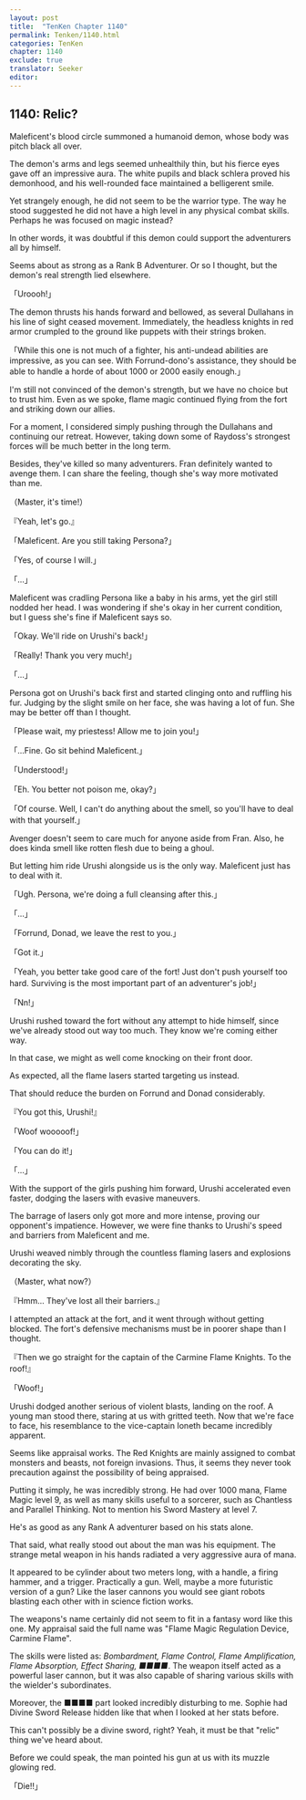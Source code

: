 ```yaml
---
layout: post
title:  "TenKen Chapter 1140"
permalink: Tenken/1140.html
categories: TenKen
chapter: 1140
exclude: true
translator: Seeker
editor: 
---
```

<h2>1140: Relic?</h2>

Maleficent's blood circle summoned a humanoid demon, whose body was pitch black all over.

The demon's arms and legs seemed unhealthily thin, but his fierce eyes gave off an impressive aura. The white pupils and black schlera proved his demonhood, and his well-rounded face maintained a belligerent smile.

Yet strangely enough, he did not seem to be the warrior type. The way he stood suggested he did not have a high level in any physical combat skills. Perhaps he was focused on magic instead?

In other words, it was doubtful if this demon could support the adventurers all by himself.

Seems about as strong as a Rank B Adventurer. Or so I thought, but the demon's real strength lied elsewhere.

「Uroooh!」

The demon thrusts his hands forward and bellowed, as several Dullahans in his line of sight ceased movement. Immediately, the headless knights in red armor crumpled to the ground like puppets with their strings broken.

「While this one is not much of a fighter, his anti-undead abilities are impressive, as you can see. With Forrund-dono's assistance, they should be able to handle a horde of about 1000 or 2000 easily enough.」

I'm still not convinced of the demon's strength, but we have no choice but to trust him. Even as we spoke, flame magic continued flying from the fort and striking down our allies.

For a moment, I considered simply pushing through the Dullahans and continuing our retreat. However, taking down some of Raydoss's strongest forces will be much better in the long term.

Besides, they've killed so many adventurers. Fran definitely wanted to avenge them. I can share the feeling, though she's way more motivated than me.

（Master, it's time!）

『Yeah, let's go.』

「Maleficent. Are you still taking Persona?」

「Yes, of course I will.」

「...」

Maleficent was cradling Persona like a baby in his arms, yet the girl still nodded her head. I was wondering if she's okay in her current condition, but I guess she's fine if Maleficent says so.

「Okay. We'll ride on Urushi's back!」

「Really! Thank you very much!」

「...」

Persona got on Urushi's back first and started clinging onto and ruffling his fur. Judging by the slight smile on her face, she was having a lot of fun. She may be better off than I thought.

「Please wait, my priestess! Allow me to join you!」

「...Fine. Go sit behind Maleficent.」

「Understood!」

「Eh. You better not poison me, okay?」

「Of course. Well, I can't do anything about the smell, so you'll have to deal with that yourself.」

Avenger doesn't seem to care much for anyone aside from Fran. Also, he does kinda smell like rotten flesh due to being a ghoul.

But letting him ride Urushi alongside us is the only way. Maleficent just has to deal with it.

「Ugh. Persona, we're doing a full cleansing after this.」

「...」

「Forrund, Donad, we leave the rest to you.」

「Got it.」

「Yeah, you better take good care of the fort! Just don't push yourself too hard. Surviving is the most important part of an adventurer's job!」

「Nn!」

Urushi rushed toward the fort without any attempt to hide himself, since we've already stood out way too much. They know we're coming either way.

In that case, we might as well come knocking on their front door.

As expected, all the flame lasers started targeting us instead.

That should reduce the burden on Forrund and Donad considerably.

『You got this, Urushi!』

「Woof wooooof!」

「You can do it!」

「...」

With the support of the girls pushing him forward, Urushi accelerated even faster, dodging the lasers with evasive maneuvers.

The barrage of lasers only got more and more intense, proving our opponent's impatience. However, we were fine thanks to Urushi's speed and barriers from Maleficent and me.

Urushi weaved nimbly through the countless flaming lasers and explosions decorating the sky.

（Master, what now?）

『Hmm... They've lost all their barriers.』

I attempted an attack at the fort, and it went through without getting blocked. The fort's defensive mechanisms must be in poorer shape than I thought.

『Then we go straight for the captain of the Carmine Flame Knights. To the roof!』

「Woof!」

Urushi dodged another serious of violent blasts, landing on the roof. A young man stood there, staring at us with gritted teeth. Now that we're face to face, his resemblance to the vice-captain Ioneth became incredibly apparent.

Seems like appraisal works. The Red Knights are mainly assigned to combat monsters and beasts, not foreign invasions. Thus, it seems they never took precaution against the possibility of being appraised.

Putting it simply, he was incredibly strong. He had over 1000 mana, Flame Magic level 9, as well as many skills useful to a sorcerer, such as Chantless and Parallel Thinking. Not to mention his Sword Mastery at level 7.

He's as good as any Rank A adventurer based on his stats alone.

That said, what really stood out about the man was his equipment. The strange metal weapon in his hands radiated a very aggressive aura of mana.

It appeared to be cylinder about two meters long, with a handle, a firing hammer, and a trigger. Practically a gun. Well, maybe a more futuristic version of a gun? Like the laser cannons you would see giant robots blasting each other with in science fiction works.

The weapons's name certainly did not seem to fit in a fantasy word like this one. My appraisal said the full name was "Flame Magic Regulation Device, Carmine Flame".

The skills were listed as: *Bombardment, Flame Control, Flame Amplification, Flame Absorption, Effect Sharing, ■■■■*. The weapon itself acted as a powerful laser cannon, but it was also capable of sharing various skills with the wielder's subordinates.

Moreover, the ■■■■ part looked incredibly disturbing to me. Sophie had Divine Sword Release hidden like that when I looked at her stats before.

This can't possibly be a divine sword, right? Yeah, it must be that "relic" thing we've heard about.

Before we could speak, the man pointed his gun at us with its muzzle glowing red.

「Die!!」
